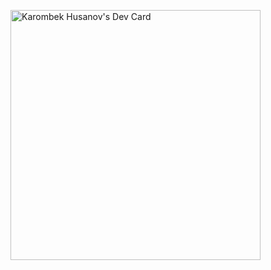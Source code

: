 


<a href="https://app.daily.dev/karombekhusanov"><img src="https://api.daily.dev/devcards/0e2fbab55d714cfb9e82f8e06cb13ce9.png?r=4jv" width="400" alt="Karombek Husanov's Dev Card"/></a>

<!---
karombekHusanov/karombekHusanov is a ✨ special ✨ repository because its `README.md` (this file) appears on your GitHub profile.
You can click the Preview link to take a look at your changes.
--->
